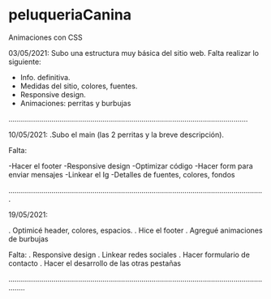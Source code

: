 # peluqueriaCanina
Animaciones con CSS


03/05/2021: Subo una estructura muy básica del sitio web. Falta realizar lo siguiente:

- Info. definitiva.
- Medidas del sitio, colores, fuentes.
- Responsive design.
- Animaciones: perritas y burbujas

.....................................................................................................................

10/05/2021:
.Subo el main (las 2 perritas y la breve descripción).

Falta:

-Hacer el footer
-Responsive design
-Optimizar código
-Hacer form para enviar mensajes
-Linkear el Ig
-Detalles de fuentes, colores, fondos

.............................................................................................................................

19/05/2021:

. Optimicé header, colores, espacios.
. Hice el footer
. Agregué animaciones de burbujas

Falta:
. Responsive design
. Linkear redes sociales
. Hacer formulario de contacto
. Hacer el desarrollo de las otras pestañas

....................................................................................................................................
